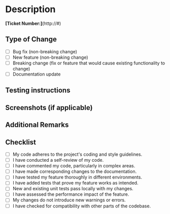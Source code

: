# Description

<!-- Explain the change done in one-sentence -->

**[Ticket Number:]**(http://#)

## Type of Change

- [ ] Bug fix (non-breaking change)
- [ ] New feature (non-breaking change)
- [ ] Breaking change (fix or feature that would cause existing functionality to change)
- [ ] Documentation update

## Testing instructions

<!-- Instructions on how to test the changes made in the pull
request, helping reviewers validate the code. -->

## Screenshots (if applicable)

<!-- Add screenshots here to demonstrate the UI changes.-->

## Additional Remarks

<!-- Anything else the reviewers should be aware of?-->

## Checklist

- [ ] My code adheres to the project's coding and style guidelines.
- [ ] I have conducted a self-review of my code.
- [ ] I have commented my code, particularly in complex areas.
- [ ] I have made corresponding changes to the documentation.
- [ ] I have tested my feature thoroughly in different environments.
- [ ] I have added tests that prove my feature works as intended.
- [ ] New and existing unit tests pass locally with my changes.
- [ ] I have assessed the performance impact of the feature.
- [ ] My changes do not introduce new warnings or errors.
- [ ] I have checked for compatibility with other parts of the codebase.
